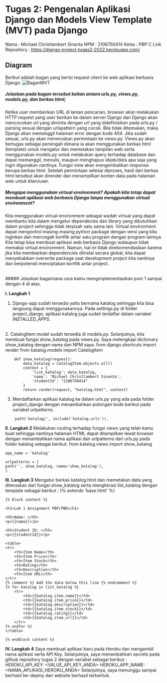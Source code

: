 # Tugas 2: Pengenalan Aplikasi Django dan Models View Template (MVT) pada Django
Nama    : Michael Christlambert Sinanta
NPM     : 2106750414
Kelas   : PBP C
Link Repository : https://django-project-tugas2-2022.herokuapp.com/
## Diagram
Berikut adalah bagan yang berisi request client ke web aplikasi berbasis Django:
![BaganMVT](https://user-images.githubusercontent.com/97111982/190168532-2a3693c0-eba4-4f51-8c18-eab31e1f160d.png)

##### Jelaskan pada bagan tersebut kaitan antara urls.py, views.py, models.py, dan berkas html;

Ketika user memberikan URL di laman pencarian, browser akan melakukan HTTP request yang user berikan ke dalam server Django dan Django akan mencocokan url yang diminta dengan url yang didefinisikan pada urls.py / parsing sesuai dengan urlspattern yang cocok. Bila tidak ditemukan, maka Django akan memanggil halaman error dengan kode 404.
Jika sudah sesuai, urls.py akan meneruskan permintaan ke views.py. Views.py akan bertugas sebagai penengah dimana ia akan menggunakan berkas html (template) untuk mengatur dan memetakan tampilan web serta menggunakan models.py untuk melakukan query terhadap database dan dapat memanggil, menulis, maupun menghapus objek/data apa saja yang ingin digunakan nantinya.
Fungsi view akan mengembalikan response berupa berkas html. Setelah permintaan selesai diproses, hasil dari berkas html tersebut akan dirender dan menampilkan konten data pada halaman web untuk klien/user. 
<br> 
##### Mengapa menggunakan virtual environment? Apakah kita tetap dapat membuat aplikasi web berbasis Django tanpa menggunakan virtual environment?

Kita menggunakan virtual environment sebagai wadah virtual yang dapat membantu kita dalam mengatur dependecies dan library yang dibutuhkan dalam project sehingga tidak terpisah satu sama lain. Virtual environment dapat mengontrol masing-masing python package dengan versi yang kita inginkan dan mencegah konflik antar satu program dengan program lainnya. 
Kita tetap bisa membuat aplikasi web berbasis Django walaupun tidak memakai virtual environment. Namun, hal ini tidak direkomendasikan karena jika kita membiarkan dependencies diinstal secara global, kita dapat menyebabkan overwrite package saat development project kita nantinya dan berpotensti menciptakan konflik antar project.

<br> 
##### Jelaskan bagaimana cara kamu mengimplementasikan poin 1 sampai dengan 4 di atas.

**I. Langkah 1** 

1. Django-app sudah tersedia yaitu bernama katalog sehingga kita bisa langsung dapat menggunakannya. Pada settings.py di folder project_django, aplikasi katalog juga sudah terdaftar dalam variabel INSTALLED_APPS.
<br> 
2. CatalogItem model sudah tersedia di models.py. Selanjutnya, kita membuat fungsi show_katalog pada views.py. Saya melengkapi dictionary show_katalog dengan nama dan NPM saya.
        from django.shortcuts import render
        from katalog.models import CatalogItem

        def show_katalog(request):
            data_katalog = CatalogItem.objects.all()
            context = {
                'list_katalog': data_katalog,
                'nama': 'Michael Christlambert Sinanta',
                'studentId': "2106750414"
            }
            return render(request, "katalog.html", context)

3. Mendaftarkan aplikasi katalog ke dalam urls.py yang ada pada folder project_django dengan menambahkan potongan kode berikut pada variabel urlpatterns. 
        
        path('katalog/', include('katalog.urls')),

**II. Langkah 2**
Melakukan routing terhadap fungsi views yang telah kamu buat sehingga nantinya halaman HTML dapat ditampilkan lewat browser dengan menambahkan nama aplikasi dan urlpatterns dari urls.py pada folder katalog sebagai berikut.
    from katalog.views import show_katalog
    
    app_name = 'katalog'
    
    urlpatterns = [
    path('', show_katalog, name='show_katalog'),
    ]

**III. Langkah 3**
Mengatur berkas katalog.html dan memetakan data yang diteruskan dari fungsi show_katalog serta mengiterasi list_katalog dengan template sebagai berikut :
{% extends 'base.html' %}
 
    {% block content %}
    
    <h1>Lab 1 Assignment PBP/PBD</h1>
    
    <h5>Name: </h5>
    <p>{{nama}}</p>
    
    <h5>Student ID: </h5>
    <p>{{studentId}}</p>
    
    <table>
    <tr>
        <th>Item Name</th>
        <th>Item Price</th>
        <th>Item Stock</th>
        <th>Rating</th>
        <th>Description</th>
        <th>Item URL</th>
    </tr>
    {% comment %} Add the data below this line {% endcomment %}
    {% for katalog in list_katalog %}
        <tr>
            <td>{{katalog.item_name}}</td>
            <td>{{katalog.item_price}}</td>
            <td>{{katalog.description}}</td>
            <td>{{katalog.item_stock}}</td>
            <td>{{katalog.rating}}</td>
            <td>{{katalog.item_url}}</td>
        </tr>
    {% endfor %}
    </table>
    
    {% endblock content %}
 

**IV. Langkah 4**
Saya membuat aplikasi baru pada Heroku dan mengambil nama aplikasi serta API Key. Selanjutnya, saya menambahkan secrets pada github repository tugas 2 dengan variabel sebagai berikut :
HEROKU_API_KEY: <VALUE_API_KEY_ANDA>
HEROKU_APP_NAME: <NAMA_APLIKASI_HEROKU_ANDA>
Selanjutnya, saya menunggu sampai berhasil ter-deploy dan website berhasil terbentuk. 